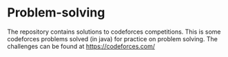 # Problem-solving
The repository contains solutions to codeforces competitions.
This is some codeforces problems solved (in java) for practice on problem solving.
The challenges can be found at https://codeforces.com/
